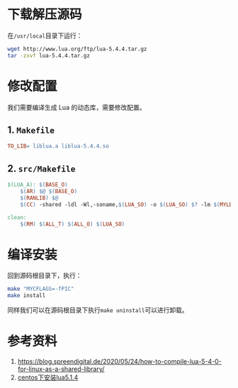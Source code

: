 # 下载解压源码
在`/usr/local`目录下运行：
```sh
wget http://www.lua.org/ftp/lua-5.4.4.tar.gz
tar -zxvf lua-5.4.4.tar.gz
```

# 修改配置
我们需要编译生成 Lua 的动态库，需要修改配置。
## 1. `Makefile`
```makefile
TO_LIB= liblua.a liblua-5.4.4.so
```

## 2. `src/Makefile`
```makefile
$(LUA_A): $(BASE_O)
    $(AR) $@ $(BASE_O)
    $(RANLIB) $@
    $(CC) -shared -ldl -Wl,-soname,$(LUA_SO) -o $(LUA_SO) $? -lm $(MYLDFLAGS)

clean:
    $(RM) $(ALL_T) $(ALL_O) $(LUA_SO)
```

# 编译安装
回到源码根目录下，执行：
```sh
make "MYCFLAGS=-fPIC"
make install
```

同样我们可以在源码根目录下执行`make uninstall`可以进行卸载。

# 参考资料
1. https://blog.spreendigital.de/2020/05/24/how-to-compile-lua-5-4-0-for-linux-as-a-shared-library/
2. [centos下安装lua5.1.4](https://blog.csdn.net/weixin_34242658/article/details/92457503)